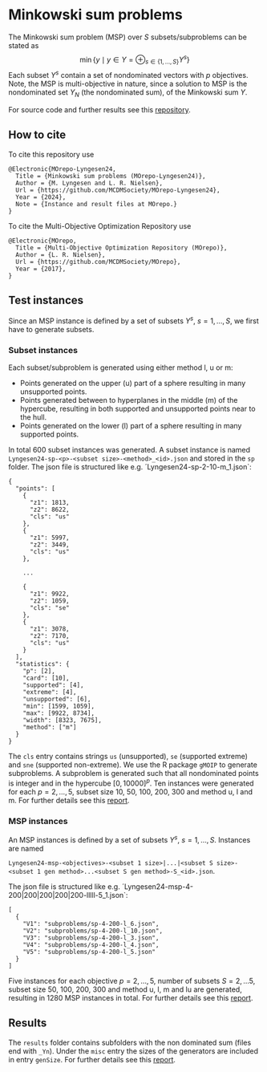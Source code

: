 # Minkowski sum problems 

The Minkowski sum problem (MSP) over $S$ subsets/subproblems can be stated as 
$$\min\{y \mid y \in Y = \oplus_{s \in \{1,\ldots,S\}} Y^s  \}$$
Each subset $Y^s$ contain a set of nondominated vectors with $p$ objectives.
Note, the MSP is multi-objective in nature, since a solution to MSP is the nondominated set $Y_N$
(the nondominated sum), of the Minkowski sum $Y$. 

For source code and further results see this [repository](https://github.com/lyngesen/MSP-generators).

## How to cite

To cite this repository use 

```
@Electronic{MOrepo-Lyngesen24,
  Title = {Minkowski sum problems (MOrepo-Lyngesen24)},
  Author = {M. Lyngesen and L. R. Nielsen},
  Url = {https://github.com/MCDMSociety/MOrepo-Lyngesen24},
  Year = {2024},
  Note = {Instance and result files at MOrepo.}
}
```

To cite the Multi-Objective Optimization Repository use

```
@Electronic{MOrepo,
  Title = {Multi-Objective Optimization Repository (MOrepo)},
  Author = {L. R. Nielsen},
  Url = {https://github.com/MCDMSociety/MOrepo},
  Year = {2017},
}
```


## Test instances

Since an MSP instance is defined by a set of subsets $Y^s$, $s = 1,\ldots,S$, we first have to 
generate subsets.

### Subset instances

Each  subset/subproblem is generated using either method l, u or m:

  - Points generated on the upper (u) part of a sphere resulting in many unsupported points.
  - Points generated between to hyperplanes in the middle (m) of the hypercube, resulting in both 
    supported and unsupported points near to the hull.
  - Points generated on the lower (l) part of a sphere resulting in many supported points.

In total 600 subset instances was generated. A subset instance is named `Lyngesen24-sp-<p>-<subset
size>-<method>_<id>.json` and stored in the `sp` folder. The json file is structured like
e.g. ´Lyngesen24-sp-2-10-m_1.json`:

```
{
  "points": [
    {
      "z1": 1813,
      "z2": 8622,
      "cls": "us"
    },
    {
      "z1": 5997,
      "z2": 3449,
      "cls": "us"
    },

    ...

    {
      "z1": 9922,
      "z2": 1059,
      "cls": "se"
    },
    {
      "z1": 3078,
      "z2": 7170,
      "cls": "us"
    }
  ],
  "statistics": {
    "p": [2],
    "card": [10],
    "supported": [4],
    "extreme": [4],
    "unsupported": [6],
    "min": [1599, 1059],
    "max": [9922, 8734],
    "width": [8323, 7675],
    "method": ["m"]
  }
}
```

The `cls` entry contains strings `us` (unsupported), `se` (supported extreme) and `sne` (supported
non-extreme). We use the R package `gMOIP` to generate subproblems. A subproblem is generated such
that all nondominated points is integer and in the hypercube $[0, 10000]^p$. Ten instances were
generated for each $p=2,\ldots, 5$, subset size 10, 50, 100, 200, 300 and method u, l and m. For 
further details see this [report](https://mcdmsociety.github.io/MOrepo-Lyngesen24/msp-gen.html). 


### MSP instances

An MSP instances is defined by a set of subsets $Y^s$, $s = 1,\ldots,S$. Instances are named 

`Lyngesen24-msp-<objectives>-<subset 1 size>|...|<subset S size>-<subset 1 gen method>...<subset S gen method>-S_<id>.json`. 

The json file is structured like e.g. ´Lyngesen24-msp-4-200|200|200|200|200-lllll-5_1.json`:

```
[
  {
    "V1": "subproblems/sp-4-200-l_6.json",
    "V2": "subproblems/sp-4-200-l_10.json",
    "V3": "subproblems/sp-4-200-l_3.json",
    "V4": "subproblems/sp-4-200-l_4.json",
    "V5": "subproblems/sp-4-200-l_5.json"
  }
]
```

Five instances for each objective $p=2,\ldots, 5$, number of subsets $S = 2, \ldots 5$, subset size 
50, 100, 200, 300 and method u, l, m and lu are generated, resulting in 1280 MSP instances in 
total. For further details see this [report](https://mcdmsociety.github.io/MOrepo-Lyngesen24/msp-gen.html). 


## Results 

The `results` folder contains subfolders with the non dominated sum (files end with `_Yn`). Under
the `misc` entry the sizes of the generators are included in entry `genSize`. For further details 
see this [report](https://mcdmsociety.github.io/MOrepo-Lyngesen24/results.html). 






